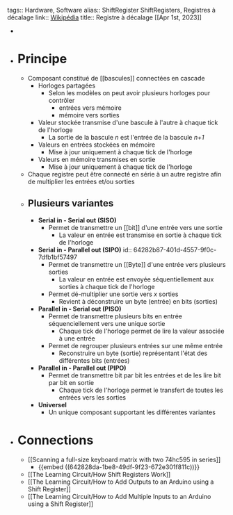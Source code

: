 tags:: Hardware, Software
alias:: ShiftRegister ShiftRegisters, Registres à décalage
link:: [Wikipédia](https://en.wikipedia.org/wiki/Shift_register)
title:: Registre à décalage
[[Apr 1st, 2023]]

-
- # Principe
	- Composant constitué de [[bascules]] connectées en cascade
		- Horloges partagées
			- Selon les modèles on peut avoir plusieurs horloges pour contrôler
				- entrées vers mémoire
				- mémoire vers sorties
		- Valeur stockée transmise d'une bascule à l'autre à chaque tick de l'horloge
			- La sortie de la bascule *n* est l'entrée de la bascule *n+1*
		- Valeurs en entrées stockées en mémoire
			- Mise à jour uniquement à chaque tick de l'horloge
		- Valeurs en mémoire transmises en sortie
			- Mise à jour uniquement à chaque tick de l'horloge
	- Chaque registre peut être connecté en série à un autre registre afin de multiplier les entrées et/ou sorties
	- ## Plusieurs variantes
		- **Serial in - Serial out (SISO)**
			- Permet de transmettre un [[bit]] d'une entrée vers une sortie
				- La valeur en entrée est transmise en sortie à chaque tick de l'horloge
		- **Serial in - Parallel out (SIPO)**
		  id:: 64282b87-401d-4557-9f0c-7dfb1bf57497
			- Permet de transmettre un [[Byte]] d'une entrée vers plusieurs sorties
				- La valeur en entrée est envoyée séquentiellement aux sorties à chaque tick de l'horloge
			- Permet dé-multiplier une sortie vers *x* sorties
				- Revient à déconstruire un byte (entrée) en bits (sorties)
		- **Parallel in - Serial out (PISO)**
			- Permet de transmettre plusieurs bits en entrée séquenciellement vers une unique sortie
				- Chaque tick de l'horloge permet de lire la valeur associée à une entrée
			- Permet de regrouper plusieurs entrées sur une même entrée
				- Reconstruire un byte (sortie) représentant l'état des différentes bits (entrées)
		- **Parallel in - Parallel out (PIPO)**
			- Permet de transmettre bit par bit les entrées et de les lire bit par bit en sortie
				- Chaque tick de l'horloge permet le transfert de toutes les entrées vers les sorties
		- **Universel**
			- Un unique composant supportant les différentes variantes
- # Connections
	- [[Scanning a full-size keyboard matrix with two 74hc595 in series]]
		- {{embed ((642828da-1be8-49df-9f23-672e301f811c))}}
	- [[The Learning Circuit/How Shift Registers Work]]
	- [[The Learning Circuit/How to Add Outputs to an Arduino using a Shift Register]]
	- [[The Learning Circuit/How to Add Multiple Inputs to an Arduino using a Shift Register]]